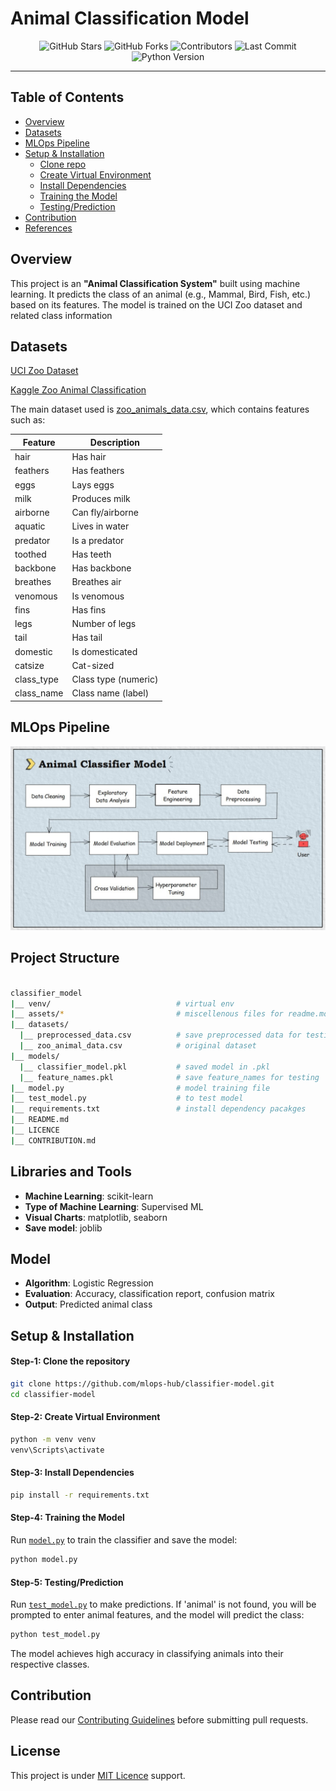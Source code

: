 # Animal Classification Model

<div align="center">
  <img src="https://img.shields.io/github/stars/mlops-hub/classifier-model.svg?style=for-the-badge" alt="GitHub Stars" />
  <img src="https://img.shields.io/github/forks/mlops-hub/classifier-model.svg?style=for-the-badge" alt="GitHub Forks" />
  <img src="https://img.shields.io/github/contributors/mlops-hub/classifier-model.svg?style=for-the-badge" alt="Contributors" />
  <img src="https://img.shields.io/github/last-commit/mlops-hub/classifier-model/main.svg?style=for-the-badge" alt="Last Commit" />
  <img src="https://img.shields.io/badge/python-3.12.x-blue?style=for-the-badge" alt="Python Version" />
</div>

<hr />


## Table of Contents

- [Overview](#overview)
- [Datasets](#datasets)
- [MLOps Pipeline](#mlops-pipeline)
- [Setup & Installation](#setup--installation)
    - [Clone repo](#step-1-clone-the-repository)
    - [Create Virtual Environment](#step-2-create-virtual-environment)
    - [Install Dependencies](#step-3-install-dependencies)
    - [Training the Model](#step-4-training-the-model)
    - [Testing/Prediction](#step-5-testingprediction)
- [Contribution](#contribution)
- [References](#references)


## Overview

This project is an **"Animal Classification System"** built using machine learning. It predicts the class of an animal (e.g., Mammal, Bird, Fish, etc.) based on its features. The model is trained on the UCI Zoo dataset and related class information


## Datasets

[UCI Zoo Dataset](https://archive.ics.uci.edu/dataset/111/zoo)

[Kaggle Zoo Animal Classification](https://www.kaggle.com/datasets/uciml/zoo-animal-classification/data)


The main dataset used is [zoo_animals_data.csv](./zoo_animals_data.csv), which contains features such as:


| Feature      | Description           |
|--------------|-----------------------|
| hair         | Has hair              |
| feathers     | Has feathers          |
| eggs         | Lays eggs             |
| milk         | Produces milk         |
| airborne     | Can fly/airborne      |
| aquatic      | Lives in water        |
| predator     | Is a predator         |
| toothed      | Has teeth             |
| backbone     | Has backbone          |
| breathes     | Breathes air          |
| venomous     | Is venomous           |
| fins         | Has fins              |
| legs         | Number of legs        |
| tail         | Has tail              |
| domestic     | Is domesticated       |
| catsize      | Cat-sized             |
| class_type   | Class type (numeric)  |
| class_name   | Class name (label)    |


## MLOps Pipeline

<img src="./assets//classifier-arch-new.jpg" alt="mlops architecture" />


## Project Structure

```bash

classifier_model
|__ venv/                            # virtual env
|__ assets/*                         # miscellenous files for readme.md
|__ datasets/
  |__ preprocessed_data.csv          # save preprocessed data for testing
  |__ zoo_animal_data.csv            # original dataset
|__ models/
  |__ classifier_model.pkl           # saved model in .pkl
  |__ feature_names.pkl              # save feature_names for testing
|__ model.py                         # model training file
|__ test_model.py                    # to test model
|__ requirements.txt                 # install dependency pacakges
|__ README.md    
|__ LICENCE
|__ CONTRIBUTION.md                    

```


## Libraries and Tools

- **Machine Learning**: scikit-learn
- **Type of Machine Learning**: Supervised ML
- **Visual Charts**: matplotlib, seaborn
- **Save model**: joblib


## Model

- **Algorithm**: Logistic Regression 
- **Evaluation**: Accuracy, classification report, confusion matrix
- **Output**: Predicted animal class



## Setup & Installation

#### Step-1: Clone the repository

```bash
git clone https://github.com/mlops-hub/classifier-model.git
cd classifier-model
```

#### Step-2: Create Virtual Environment

```bash
python -m venv venv
venv\Scripts\activate
```

#### Step-3: Install Dependencies

```bash
pip install -r requirements.txt
```

#### Step-4: Training the Model

Run [`model.py`](./model.py) to train the classifier and save the model:

```bash
python model.py
```


#### Step-5: Testing/Prediction

Run [`test_model.py`](./test_model.py) to make predictions. If 'animal' is not found, you will be prompted to enter animal features, and the model will predict the class:

```bash
python test_model.py
```

The model achieves high accuracy in classifying animals into their respective classes.


## Contribution

Please read our [Contributing Guidelines](CONTRIBUTION.md) before submitting pull requests.


## License
This project is under [MIT Licence](LICENCE) support.
